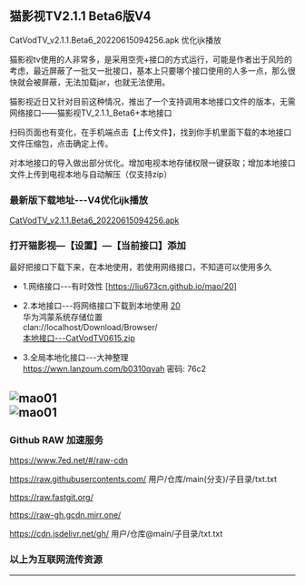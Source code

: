 ## 猫影视TV2.1.1 Beta6版V4

CatVodTV_v2.1.1.Beta6_20220615094256.apk  优化ijk播放  

猫影视tv使用的人非常多，是采用空壳+接口的方式运行，可能是作者出于风险的考虑，最近屏蔽了一批又一批接口，基本上只要哪个接口使用的人多一点，那么很快就会被屏蔽，无法加载jar，也就无法使用。

猫影视近日又针对目前这种情况，推出了一个支持调用本地接口文件的版本，无需网络接口——猫影视TV_2.1.1_Beta6+本地接口

扫码页面也有变化，在手机端点击【上传文件】，找到你手机里面下载的本地接口文件压缩包，点击确定上传。

对本地接口的导入做出部分优化。增加电视本地存储权限一键获取；增加本地接口文件上传到电视本地与自动解压（仅支持zip）

### 最新版下载地址---V4优化ijk播放

[CatVodTV_v2.1.1.Beta6_20220615094256.apk](https://pan.lanzoui.com/b0c3cb92f)

### 打开猫影视—【设置】—【当前接口】添加  

最好把接口下载下来，在本地使用，若使用网络接口，不知道可以使用多久

- 1.网络接口---有时效性
 [https://liu673cn.github.io/mao/20] 

- 2.本地接口---将网络接口下载到本地使用
[20](https://liu673cn.coding.net/p/x/d/mao/git/raw/main/cat/20?download=true)  
华为鸿蒙系统存储位置  
clan://localhost/Download/Browser/  
[本地接口---CatVodTV0615.zip](https://liu673cn.coding.net/p/x/d/mao/git/raw/main/cat/CatVodTV0615.zip?download=true)  

- 3.全局本地化接口---大神整理  
https://wwn.lanzoum.com/b0310qvah 密码: 76c2  

![mao01](https://raw.githubusercontents.com/liu673cn/mao/main/sub/Xbb/mao01.jpg) <br />
![mao01](https://raw.githubusercontents.com/liu673cn/mao/main/sub/Xbb/mao02.jpg) <br />
------------------

### Github RAW 加速服务
https://www.7ed.net/#/raw-cdn

https://raw.githubusercontents.com/   用户/仓库/main(分支)/子目录/txt.txt

https://raw.fastgit.org/

https://raw-gh.gcdn.mirr.one/

https://cdn.jsdelivr.net/gh/ 用户/仓库@main/子目录/txt.txt

### 以上为互联网流传资源
------------------
